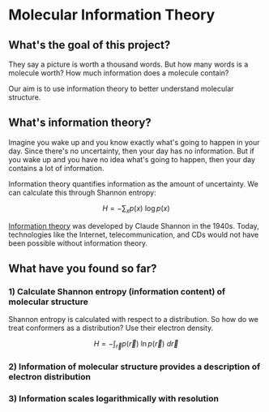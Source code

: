 # Molecular Information Theory

## What's the goal of this project?
They say a picture is worth a thousand words.  But how many words is a molecule worth?  How much information does a molecule contain?

Our aim is to use information theory to better understand molecular structure.  

## What's information theory?
Imagine you wake up and you know exactly what's going to happen in your day.  Since there's no uncertainty, then your day has no information.  But if you wake up and you have no idea what's going to happen, then your day contains a lot of information.

Information theory quantifies information as the amount of uncertainty.  We can calculate this through Shannon entropy:

$$ H = -\sum_{x}p(x)\ \log p(x) $$

[Information theory](https://en.wikipedia.org/wiki/Information_theory) was developed by Claude Shannon in the 1940s.  Today, technologies like the Internet, telecommunication, and CDs would not have been possible without information theory.

## What have you found so far?
### 1) Calculate Shannon entropy (information content) of molecular structure
Shannon entropy is calculated with respect to a distribution.  So how do we treat conformers as a distribution?  Use their electron density.

$$ H=-\int_{\vec{r}}p(\vec{r})\ \ln p(\vec{r})\ d\vec{r} $$

### 2) Information of molecular structure provides a description of electron distribution


### 3) Information scales logarithmically with resolution
